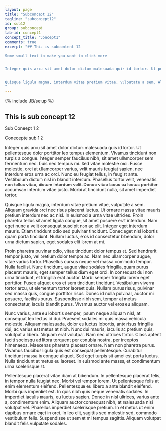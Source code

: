 ```yaml
---
layout: page
title: "Subconcept 12"
tagline: "subconcept12"
id: sub12
group: subconcept
tab-id: concept1
concept_title: "Concept1"
comments: true
excerpt: "## This is subcontent 12

Some small text to make you want to click more


Integer quis arcu sit amet dolor dictum malesuada quis id tortor. Ut pellentesque dolor porttitor leo tempus elementum. Vivamus tincidunt non turpis a congue. Integer semper faucibus nibh, sit amet ullamcorper sem fermentum nec. Duis nec tempus mi. Sed vitae molestie orci. Fusce molestie, orci at ullamcorper varius, velit mauris feugiat sapien, nec interdum eros urna ac orci. Nunc eu feugiat tellus, in feugiat ante. Vestibulum dictum nisl in blandit interdum. Phasellus tortor velit, venenatis non tellus vitae, dictum interdum velit. Donec vitae lacus eu lectus porttitor accumsan interdum vitae justo. Morbi at tincidunt nulla, sit amet imperdiet tortor.


Quisque ligula magna, interdum vitae pretium vitae, vulputate a sem. Aliquam gravida orci nec risus placerat luctus. Ut ornare massa vitae mauris pretium interdum nec ac nisl. In euismod a urna vitae ultricies. Proin pharetra tellus sit amet ligula congue, sit amet posuere erat interdum. Nam eget nunc a velit consequat suscipit non ac elit. Integer eget interdum mauris. Etiam tincidunt odio sed pulvinar tincidunt. Donec eget nisl lobortis quam porta tincidunt. Nullam luctus, eros id consectetur bibendum, dolor urna dictum sapien, eget sodales elit lorem at mi.
"
---
```

{% include JB/setup %}

## This is sub concept 12

Sub Coneept 1 2

Conecepte sub 1 2

Integer quis arcu sit amet dolor dictum malesuada quis id tortor. Ut pellentesque dolor porttitor leo tempus elementum. Vivamus tincidunt non turpis a congue. Integer semper faucibus nibh, sit amet ullamcorper sem fermentum nec. Duis nec tempus mi. Sed vitae molestie orci. Fusce molestie, orci at ullamcorper varius, velit mauris feugiat sapien, nec interdum eros urna ac orci. Nunc eu feugiat tellus, in feugiat ante. Vestibulum dictum nisl in blandit interdum. Phasellus tortor velit, venenatis non tellus vitae, dictum interdum velit. Donec vitae lacus eu lectus porttitor accumsan interdum vitae justo. Morbi at tincidunt nulla, sit amet imperdiet tortor.

Quisque ligula magna, interdum vitae pretium vitae, vulputate a sem. Aliquam gravida orci nec risus placerat luctus. Ut ornare massa vitae mauris pretium interdum nec ac nisl. In euismod a urna vitae ultricies. Proin pharetra tellus sit amet ligula congue, sit amet posuere erat interdum. Nam eget nunc a velit consequat suscipit non ac elit. Integer eget interdum mauris. Etiam tincidunt odio sed pulvinar tincidunt. Donec eget nisl lobortis quam porta tincidunt. Nullam luctus, eros id consectetur bibendum, dolor urna dictum sapien, eget sodales elit lorem at mi.

Proin pharetra pulvinar odio, vitae tincidunt dolor tempus et. Sed hendrerit tempor justo, vel pretium dolor tempor ac. Nam nec ullamcorper augue, vitae varius tortor. Phasellus cursus neque vel massa commodo tempor. Nulla facilisi. Nunc tincidunt, augue vitae sodales fringilla, quam purus placerat mauris, eget semper tellus diam eget orci. In consequat dui non urna tincidunt, et fringilla erat auctor. Morbi semper fringilla lorem eget porttitor. Fusce aliquet eros et sem tincidunt tincidunt. Vestibulum viverra tortor arcu, ut elementum tortor laoreet quis. Nullam purus risus, pulvinar sed massa quis, congue porttitor risus. Donec id nulla pulvinar, auctor mi posuere, facilisis purus. Suspendisse nibh sem, tempor at metus consectetur, iaculis blandit purus. Vivamus auctor vel eros eu aliquam.

Nunc varius, ante eu lobortis semper, ipsum neque aliquam nisl, at consequat leo lectus id dui. Praesent sodales mi quis massa vehicula molestie. Aliquam malesuada, dolor eu luctus lobortis, ante risus fringilla dui, ac varius est metus at nibh. Nunc dui mauris, iaculis ac pretium quis, volutpat a libero. Aliquam erat volutpat. Nam nec ultrices tortor. Class aptent taciti sociosqu ad litora torquent per conubia nostra, per inceptos himenaeos. Maecenas pharetra placerat ornare. Nam non pharetra purus. Vivamus faucibus ligula quis est consequat pellentesque. Curabitur tincidunt massa in congue aliquet. Sed eget turpis sit amet est porta luctus. Nulla tincidunt at metus eu laoreet. In euismod ante massa, et condimentum urna scelerisque at.

Pellentesque placerat vitae diam at bibendum. In pellentesque placerat felis, in tempor nulla feugiat nec. Morbi vel tempor lorem. Ut pellentesque felis at enim elementum eleifend. Pellentesque eu libero a ante blandit eleifend. Morbi quis imperdiet est. In quis nibh quis neque venenatis sodales. In imperdiet iaculis mauris, eu luctus sapien. Donec in nisl ultrices, varius ante a, condimentum enim. Aliquam auctor consequat nibh, at malesuada nisi volutpat vel. Phasellus imperdiet scelerisque pretium. In et metus ut enim dapibus ornare eget in orci. In leo elit, sagittis sed molestie sed, commodo vestibulum felis. Suspendisse ut sem ut mi tempus sagittis. Aliquam volutpat blandit felis vulputate sodales.